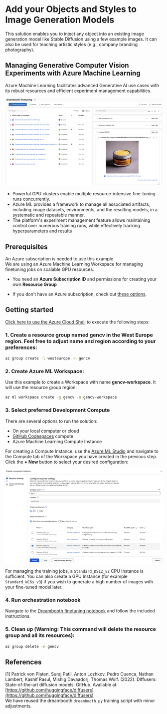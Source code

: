 # Add your Objects and Styles to Image Generation Models

This solution enables you to inject any object into an existing image generation model like Stable Diffusion using a few example images.
It can also be used for teaching artistic styles (e.g., company branding photography).

## Managing Generative Computer Vision Experiments with Azure Machine Learning

Azure Machine Learning facilitates advanced Generative AI use cases with its robust resources and efficient experiment management capabilities.

<img src="../media/azureml.png" alt="Azure Machine Learning Diagram" style="width:1000px;"/>

- Powerful GPU clusters enable multiple resource-intensive fine-tuning runs concurrently.
- Azure ML provides a framework to manage all associated artifacts, including image datasets, environments, and the resulting models, in a systematic and repeatable manner.
- The platform's experiment management feature allows maintaining control over numerous training runs, while effectively tracking hyperparameters and results

## Prerequisites

An Azure subscription is needed to use this example.  
We are using an Azure Machine Learning Workspace for managing finetuning jobs on scalable GPU resources.
- You need an __Azure Subscription ID__ and permissions for creating your own __Resource Group__

- If you don't have an Azure subscription, check out [these options](https://azure.microsoft.com/us-en/free).

## Getting started

[Click here to use the Azure Cloud Shell](https://shell.azure.com) to execute the following steps:

### 1. Create a resource group named __gencv__ in the __West Europe__ region. Feel free to adjust name and region according to your preferences:
```bash
az group create -l westeurope -n gencv  
```
### 2. Create Azure ML Workspace: 

Use this example to create a Workspace with name  __gencv-workspace__. It will use the resource group region:
```bash
az ml workspace create -g gencv -n gencv-workspace
```
### 3. Select preferred Development Compute 

There are several options to run the solution:

- On your local computer or cloud
- [GitHub Codespaces](https://github.com/features/codespaces) compute
- Azure Machine Learning Compute Instance

For creating a Compute Instance, use the [Azure ML Studio](https://ml.azure.com/) and navigate to the Compute tab of the Workspace you have created in the previous step. Click the __+ New__ button to select your desired configuration:

<img src="../media/ci.png" alt="drawing" style="width:1000px;"/>

For managing the training jobs, a `Standard_DS12_v2` CPU Instance is sufficient. You can also create a GPU Instance (for example `Standard_NC6s_v3`) if you wish to generate a high number of images with your fine-tuned model later.

### 4. Run orchestration notebook

Navigate to the [Dreambooth finetuning notebook](./finetuning-dreambooth.ipynb) and follow the included instructions.

### 5. Clean up (__Warning__: This command will delete the resource group and all its resources):  
```bash
az group delete -n gencv
```
## References

[1] Patrick von Platen, Suraj Patil, Anton Lozhkov, Pedro Cuenca, Nathan Lambert, Kashif Rasul, Mishig Davaadorj, Thomas Wolf. (2022). Diffusers: State-of-the-art diffusion models. GitHub. Available at: [https://github.com/huggingface/diffusers](https://github.com/huggingface/diffusers)  
We have reused the dreambooth `dreambooth.py` training script with minor adjustments.